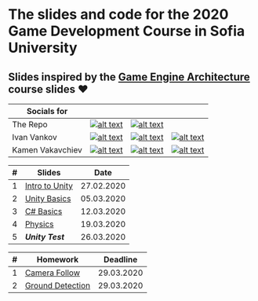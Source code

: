 # The slides and code for the 2020 Game Development Course in Sofia University

## Slides inspired by the [Game Engine Architecture](https://nikoladimitroff.github.io/Game-Engine-Architecture/) course slides ❤️


| Socials for |  |  |  |
|---|---|---|---|
| The Repo | [![alt text](https://s.ytimg.com/yts/img/favicon_32-vflOogEID.png "youtube")](https://www.youtube.com/channel/UCsBZtgJpHY6mISHcyCXRnOA) | [![alt text](https://static.xx.fbcdn.net/rsrc.php/yo/r/iRmz9lCMBD2.ico "facebook")](https://www.facebook.com/groups/1997840613675137/) |  |
| Ivan Vankov | [![alt text](https://ssl.gstatic.com/ui/v1/icons/mail/images/favicon5.ico "mail")](mailto:ivanpvankov@gmail.com) | [![alt text](https://static.xx.fbcdn.net/rsrc.php/yo/r/iRmz9lCMBD2.ico "facebook")](https://www.facebook.com/ivan.vankov.54) | [![alt text](https://github.githubassets.com/favicon.ico "github")](https://github.com/Ivan-Vankov) |
| Kamen Vakavchiev | [![alt text](https://ssl.gstatic.com/ui/v1/icons/mail/images/favicon5.ico "mail")](mailto:kanitkameh@gmail.com) | [![alt text](https://static.xx.fbcdn.net/rsrc.php/yo/r/iRmz9lCMBD2.ico "facebook")](https://www.facebook.com/kamen.vakavchiev) | [![alt text](https://github.githubassets.com/favicon.ico "github")](https://github.com/kanitkameh) |



| # | Slides                                                                                                           | Date       |
|---| ---------------------------------------------------------------------------------------------------------------- |:----------:|
| 1 | [Intro to Unity](https://ivan-vankov.github.io/GameDevCourse/Slides/Intro%20to%20Unity.html) | 27.02.2020 |
| 2 | [Unity Basics](https://ivan-vankov.github.io/GameDevCourse/Slides/Unity%20Basics.html) | 05.03.2020 |
| 3 | [C# Basics](https://ivan-vankov.github.io/GameDevCourse/Slides/C%23%20Basics.html) | 12.03.2020 |
| 4 | [Physics](https://ivan-vankov.github.io/GameDevCourse/Slides/Physics.html) | 19.03.2020 |
| 5 | ***Unity Test*** | 26.03.2020 |


| # | Homework | Deadline |
|---| ---------------------------------------------------------------------------------------------------------------- |:----------:|
| 1 | [Camera Follow](https://github.com/Ivan-Vankov/GameDevCourse/blob/gh-pages/Homework/Homework%201.md) | 29.03.2020 |
| 2 | [Ground Detection](https://github.com/Ivan-Vankov/GameDevCourse/blob/gh-pages/Homework/Homework%202.md) | 29.03.2020 |